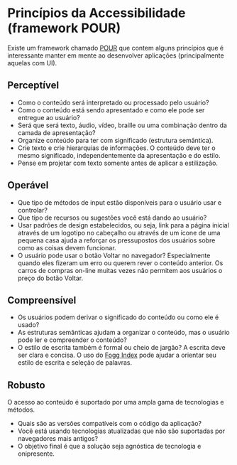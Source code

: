 # Princípios da Accessibilidade (framework POUR)

Existe um framework chamado [POUR](https://webaim.org/articles/pour/) que contem alguns princípios que é interessante manter em mente ao desenvolver aplicações (principalmente aquelas com UI).

## Perceptível

- Como o conteúdo será interpretado ou processado pelo usuário?
- Como o conteúdo está sendo apresentado e como ele pode ser entregue ao usuário?
- Será que será texto, áudio, vídeo, braille ou uma combinação dentro da camada de apresentação? 
- Organize conteúdo para ter com significado (estrutura semântica).
- Crie texto e crie hierarquias de informações. O conteúdo deve ter o mesmo significado, independentemente da apresentação e do estilo.
- Pense em projetar com texto somente antes de aplicar a estilização.

## Operável

- Que tipo de métodos de input estão disponíveis para o usuário usar e controlar?
- Que tipo de recursos ou sugestões você está dando ao usuário?
- Usar padrões de design estabelecidos, ou seja, link para a página inicial através de um logotipo no cabeçalho ou através de um ícone de uma pequena casa ajuda a reforçar os pressupostos dos usuários sobre como as coisas devem funcionar.
- O usuário pode usar o botão Voltar no navegador? Especialmente quando eles fizeram um erro ou querem rever o conteúdo anterior. Os carros de compras on-line muitas vezes não permitem aos usuários o preço do botão Voltar.

## Compreensível

- Os usuários podem derivar o significado do conteúdo ou como ele é usado?
- As estruturas semânticas ajudam a organizar o conteúdo, mas o usuário pode ler e compreender o conteúdo?
- O estilo de escrita também é formal ou cheio de jargão? A escrita deve ser clara e concisa. O uso do [Fogg Index](https://en.wikipedia.org/wiki/Gunning_fog_index) pode ajudar a orientar seu estilo de escrita e seleção de palavras.

## Robusto

O acesso ao conteúdo é suportado por uma ampla gama de tecnologias e métodos.
- Quais são as versões compatíveis com o código da aplicação?
- Você está usando tecnologias atualizadas que não são suportadas por navegadores mais antigos?
- O objetivo final é que a solução seja agnóstica de tecnologia e onipresente.